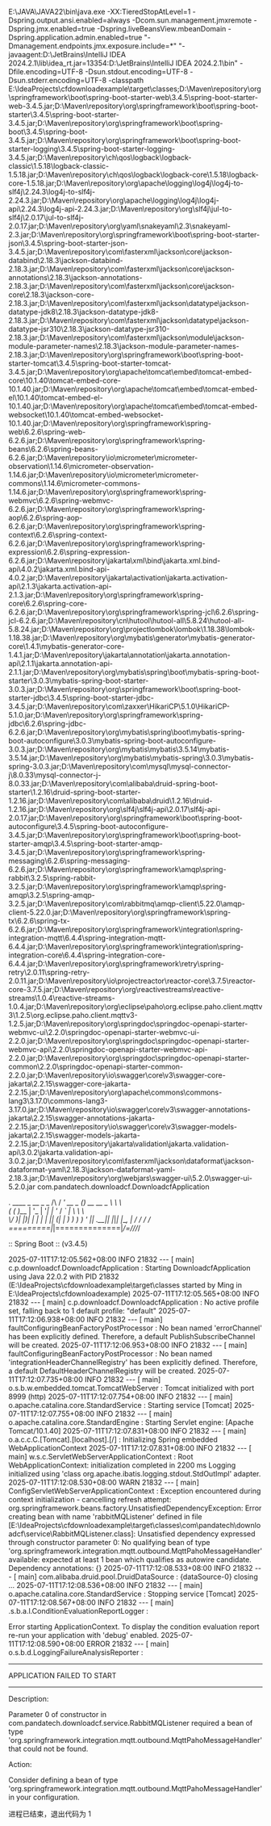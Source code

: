 E:\JAVA\JAVA22\bin\java.exe -XX:TieredStopAtLevel=1 -Dspring.output.ansi.enabled=always -Dcom.sun.management.jmxremote -Dspring.jmx.enabled=true -Dspring.liveBeansView.mbeanDomain -Dspring.application.admin.enabled=true "-Dmanagement.endpoints.jmx.exposure.include=*" "-javaagent:D:\JetBrains\IntelliJ IDEA 2024.2.1\lib\idea_rt.jar=13354:D:\JetBrains\IntelliJ IDEA 2024.2.1\bin" -Dfile.encoding=UTF-8 -Dsun.stdout.encoding=UTF-8 -Dsun.stderr.encoding=UTF-8 -classpath E:\IdeaProjects\cfdownloadexample\target\classes;D:\Maven\repository\org\springframework\boot\spring-boot-starter-web\3.4.5\spring-boot-starter-web-3.4.5.jar;D:\Maven\repository\org\springframework\boot\spring-boot-starter\3.4.5\spring-boot-starter-3.4.5.jar;D:\Maven\repository\org\springframework\boot\spring-boot\3.4.5\spring-boot-3.4.5.jar;D:\Maven\repository\org\springframework\boot\spring-boot-starter-logging\3.4.5\spring-boot-starter-logging-3.4.5.jar;D:\Maven\repository\ch\qos\logback\logback-classic\1.5.18\logback-classic-1.5.18.jar;D:\Maven\repository\ch\qos\logback\logback-core\1.5.18\logback-core-1.5.18.jar;D:\Maven\repository\org\apache\logging\log4j\log4j-to-slf4j\2.24.3\log4j-to-slf4j-2.24.3.jar;D:\Maven\repository\org\apache\logging\log4j\log4j-api\2.24.3\log4j-api-2.24.3.jar;D:\Maven\repository\org\slf4j\jul-to-slf4j\2.0.17\jul-to-slf4j-2.0.17.jar;D:\Maven\repository\org\yaml\snakeyaml\2.3\snakeyaml-2.3.jar;D:\Maven\repository\org\springframework\boot\spring-boot-starter-json\3.4.5\spring-boot-starter-json-3.4.5.jar;D:\Maven\repository\com\fasterxml\jackson\core\jackson-databind\2.18.3\jackson-databind-2.18.3.jar;D:\Maven\repository\com\fasterxml\jackson\core\jackson-annotations\2.18.3\jackson-annotations-2.18.3.jar;D:\Maven\repository\com\fasterxml\jackson\core\jackson-core\2.18.3\jackson-core-2.18.3.jar;D:\Maven\repository\com\fasterxml\jackson\datatype\jackson-datatype-jdk8\2.18.3\jackson-datatype-jdk8-2.18.3.jar;D:\Maven\repository\com\fasterxml\jackson\datatype\jackson-datatype-jsr310\2.18.3\jackson-datatype-jsr310-2.18.3.jar;D:\Maven\repository\com\fasterxml\jackson\module\jackson-module-parameter-names\2.18.3\jackson-module-parameter-names-2.18.3.jar;D:\Maven\repository\org\springframework\boot\spring-boot-starter-tomcat\3.4.5\spring-boot-starter-tomcat-3.4.5.jar;D:\Maven\repository\org\apache\tomcat\embed\tomcat-embed-core\10.1.40\tomcat-embed-core-10.1.40.jar;D:\Maven\repository\org\apache\tomcat\embed\tomcat-embed-el\10.1.40\tomcat-embed-el-10.1.40.jar;D:\Maven\repository\org\apache\tomcat\embed\tomcat-embed-websocket\10.1.40\tomcat-embed-websocket-10.1.40.jar;D:\Maven\repository\org\springframework\spring-web\6.2.6\spring-web-6.2.6.jar;D:\Maven\repository\org\springframework\spring-beans\6.2.6\spring-beans-6.2.6.jar;D:\Maven\repository\io\micrometer\micrometer-observation\1.14.6\micrometer-observation-1.14.6.jar;D:\Maven\repository\io\micrometer\micrometer-commons\1.14.6\micrometer-commons-1.14.6.jar;D:\Maven\repository\org\springframework\spring-webmvc\6.2.6\spring-webmvc-6.2.6.jar;D:\Maven\repository\org\springframework\spring-aop\6.2.6\spring-aop-6.2.6.jar;D:\Maven\repository\org\springframework\spring-context\6.2.6\spring-context-6.2.6.jar;D:\Maven\repository\org\springframework\spring-expression\6.2.6\spring-expression-6.2.6.jar;D:\Maven\repository\jakarta\xml\bind\jakarta.xml.bind-api\4.0.2\jakarta.xml.bind-api-4.0.2.jar;D:\Maven\repository\jakarta\activation\jakarta.activation-api\2.1.3\jakarta.activation-api-2.1.3.jar;D:\Maven\repository\org\springframework\spring-core\6.2.6\spring-core-6.2.6.jar;D:\Maven\repository\org\springframework\spring-jcl\6.2.6\spring-jcl-6.2.6.jar;D:\Maven\repository\cn\hutool\hutool-all\5.8.24\hutool-all-5.8.24.jar;D:\Maven\repository\org\projectlombok\lombok\1.18.38\lombok-1.18.38.jar;D:\Maven\repository\org\mybatis\generator\mybatis-generator-core\1.4.1\mybatis-generator-core-1.4.1.jar;D:\Maven\repository\jakarta\annotation\jakarta.annotation-api\2.1.1\jakarta.annotation-api-2.1.1.jar;D:\Maven\repository\org\mybatis\spring\boot\mybatis-spring-boot-starter\3.0.3\mybatis-spring-boot-starter-3.0.3.jar;D:\Maven\repository\org\springframework\boot\spring-boot-starter-jdbc\3.4.5\spring-boot-starter-jdbc-3.4.5.jar;D:\Maven\repository\com\zaxxer\HikariCP\5.1.0\HikariCP-5.1.0.jar;D:\Maven\repository\org\springframework\spring-jdbc\6.2.6\spring-jdbc-6.2.6.jar;D:\Maven\repository\org\mybatis\spring\boot\mybatis-spring-boot-autoconfigure\3.0.3\mybatis-spring-boot-autoconfigure-3.0.3.jar;D:\Maven\repository\org\mybatis\mybatis\3.5.14\mybatis-3.5.14.jar;D:\Maven\repository\org\mybatis\mybatis-spring\3.0.3\mybatis-spring-3.0.3.jar;D:\Maven\repository\com\mysql\mysql-connector-j\8.0.33\mysql-connector-j-8.0.33.jar;D:\Maven\repository\com\alibaba\druid-spring-boot-starter\1.2.16\druid-spring-boot-starter-1.2.16.jar;D:\Maven\repository\com\alibaba\druid\1.2.16\druid-1.2.16.jar;D:\Maven\repository\org\slf4j\slf4j-api\2.0.17\slf4j-api-2.0.17.jar;D:\Maven\repository\org\springframework\boot\spring-boot-autoconfigure\3.4.5\spring-boot-autoconfigure-3.4.5.jar;D:\Maven\repository\org\springframework\boot\spring-boot-starter-amqp\3.4.5\spring-boot-starter-amqp-3.4.5.jar;D:\Maven\repository\org\springframework\spring-messaging\6.2.6\spring-messaging-6.2.6.jar;D:\Maven\repository\org\springframework\amqp\spring-rabbit\3.2.5\spring-rabbit-3.2.5.jar;D:\Maven\repository\org\springframework\amqp\spring-amqp\3.2.5\spring-amqp-3.2.5.jar;D:\Maven\repository\com\rabbitmq\amqp-client\5.22.0\amqp-client-5.22.0.jar;D:\Maven\repository\org\springframework\spring-tx\6.2.6\spring-tx-6.2.6.jar;D:\Maven\repository\org\springframework\integration\spring-integration-mqtt\6.4.4\spring-integration-mqtt-6.4.4.jar;D:\Maven\repository\org\springframework\integration\spring-integration-core\6.4.4\spring-integration-core-6.4.4.jar;D:\Maven\repository\org\springframework\retry\spring-retry\2.0.11\spring-retry-2.0.11.jar;D:\Maven\repository\io\projectreactor\reactor-core\3.7.5\reactor-core-3.7.5.jar;D:\Maven\repository\org\reactivestreams\reactive-streams\1.0.4\reactive-streams-1.0.4.jar;D:\Maven\repository\org\eclipse\paho\org.eclipse.paho.client.mqttv3\1.2.5\org.eclipse.paho.client.mqttv3-1.2.5.jar;D:\Maven\repository\org\springdoc\springdoc-openapi-starter-webmvc-ui\2.2.0\springdoc-openapi-starter-webmvc-ui-2.2.0.jar;D:\Maven\repository\org\springdoc\springdoc-openapi-starter-webmvc-api\2.2.0\springdoc-openapi-starter-webmvc-api-2.2.0.jar;D:\Maven\repository\org\springdoc\springdoc-openapi-starter-common\2.2.0\springdoc-openapi-starter-common-2.2.0.jar;D:\Maven\repository\io\swagger\core\v3\swagger-core-jakarta\2.2.15\swagger-core-jakarta-2.2.15.jar;D:\Maven\repository\org\apache\commons\commons-lang3\3.17.0\commons-lang3-3.17.0.jar;D:\Maven\repository\io\swagger\core\v3\swagger-annotations-jakarta\2.2.15\swagger-annotations-jakarta-2.2.15.jar;D:\Maven\repository\io\swagger\core\v3\swagger-models-jakarta\2.2.15\swagger-models-jakarta-2.2.15.jar;D:\Maven\repository\jakarta\validation\jakarta.validation-api\3.0.2\jakarta.validation-api-3.0.2.jar;D:\Maven\repository\com\fasterxml\jackson\dataformat\jackson-dataformat-yaml\2.18.3\jackson-dataformat-yaml-2.18.3.jar;D:\Maven\repository\org\webjars\swagger-ui\5.2.0\swagger-ui-5.2.0.jar com.pandatech.downloadcf.DownloadcfApplication

  .   ____          _            __ _ _
 /\\ / ___'_ __ _ _(_)_ __  __ _ \ \ \ \
( ( )\___ | '_ | '_| | '_ \/ _` | \ \ \ \
 \\/  ___)| |_)| | | | | || (_| |  ) ) ) )
  '  |____| .__|_| |_|_| |_\__, | / / / /
 =========|_|==============|___/=/_/_/_/

 :: Spring Boot ::                (v3.4.5)

2025-07-11T17:12:05.562+08:00  INFO 21832 --- [           main] c.p.downloadcf.DownloadcfApplication     : Starting DownloadcfApplication using Java 22.0.2 with PID 21832 (E:\IdeaProjects\cfdownloadexample\target\classes started by Ming in E:\IdeaProjects\cfdownloadexample)
2025-07-11T17:12:05.565+08:00  INFO 21832 --- [           main] c.p.downloadcf.DownloadcfApplication     : No active profile set, falling back to 1 default profile: "default"
2025-07-11T17:12:06.938+08:00  INFO 21832 --- [           main] faultConfiguringBeanFactoryPostProcessor : No bean named 'errorChannel' has been explicitly defined. Therefore, a default PublishSubscribeChannel will be created.
2025-07-11T17:12:06.953+08:00  INFO 21832 --- [           main] faultConfiguringBeanFactoryPostProcessor : No bean named 'integrationHeaderChannelRegistry' has been explicitly defined. Therefore, a default DefaultHeaderChannelRegistry will be created.
2025-07-11T17:12:07.735+08:00  INFO 21832 --- [           main] o.s.b.w.embedded.tomcat.TomcatWebServer  : Tomcat initialized with port 8999 (http)
2025-07-11T17:12:07.754+08:00  INFO 21832 --- [           main] o.apache.catalina.core.StandardService   : Starting service [Tomcat]
2025-07-11T17:12:07.755+08:00  INFO 21832 --- [           main] o.apache.catalina.core.StandardEngine    : Starting Servlet engine: [Apache Tomcat/10.1.40]
2025-07-11T17:12:07.831+08:00  INFO 21832 --- [           main] o.a.c.c.C.[Tomcat].[localhost].[/]       : Initializing Spring embedded WebApplicationContext
2025-07-11T17:12:07.831+08:00  INFO 21832 --- [           main] w.s.c.ServletWebServerApplicationContext : Root WebApplicationContext: initialization completed in 2200 ms
Logging initialized using 'class org.apache.ibatis.logging.stdout.StdOutImpl' adapter.
2025-07-11T17:12:08.530+08:00  WARN 21832 --- [           main] ConfigServletWebServerApplicationContext : Exception encountered during context initialization - cancelling refresh attempt: org.springframework.beans.factory.UnsatisfiedDependencyException: Error creating bean with name 'rabbitMQListener' defined in file [E:\IdeaProjects\cfdownloadexample\target\classes\com\pandatech\downloadcf\service\RabbitMQListener.class]: Unsatisfied dependency expressed through constructor parameter 0: No qualifying bean of type 'org.springframework.integration.mqtt.outbound.MqttPahoMessageHandler' available: expected at least 1 bean which qualifies as autowire candidate. Dependency annotations: {}
2025-07-11T17:12:08.533+08:00  INFO 21832 --- [           main] com.alibaba.druid.pool.DruidDataSource   : {dataSource-0} closing ...
2025-07-11T17:12:08.536+08:00  INFO 21832 --- [           main] o.apache.catalina.core.StandardService   : Stopping service [Tomcat]
2025-07-11T17:12:08.567+08:00  INFO 21832 --- [           main] .s.b.a.l.ConditionEvaluationReportLogger : 

Error starting ApplicationContext. To display the condition evaluation report re-run your application with 'debug' enabled.
2025-07-11T17:12:08.590+08:00 ERROR 21832 --- [           main] o.s.b.d.LoggingFailureAnalysisReporter   : 

***************************
APPLICATION FAILED TO START
***************************

Description:

Parameter 0 of constructor in com.pandatech.downloadcf.service.RabbitMQListener required a bean of type 'org.springframework.integration.mqtt.outbound.MqttPahoMessageHandler' that could not be found.


Action:

Consider defining a bean of type 'org.springframework.integration.mqtt.outbound.MqttPahoMessageHandler' in your configuration.


进程已结束，退出代码为 1
